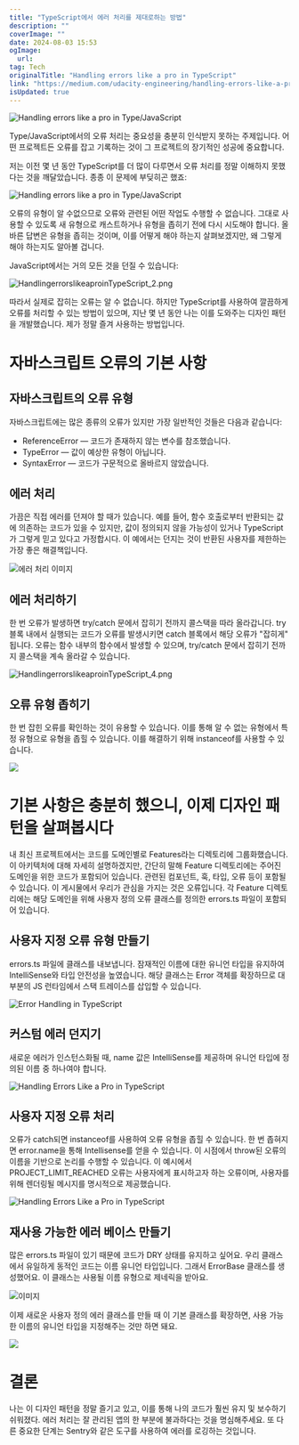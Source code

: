```yaml
---
title: "TypeScript에서 에러 처리를 제대로하는 방법"
description: ""
coverImage: ""
date: 2024-08-03 15:53
ogImage: 
  url: 
tag: Tech
originalTitle: "Handling errors like a pro in TypeScript"
link: "https://medium.com/udacity-engineering/handling-errors-like-a-pro-in-typescript-d7a314ad4991"
isUpdated: true
---
```






![Handling errors like a pro in Type/JavaScript](/assets/img/HandlingerrorslikeaproinTypeScript_0.png)

Type/JavaScript에서의 오류 처리는 중요성을 충분히 인식받지 못하는 주제입니다. 어떤 프로젝트든 오류를 잡고 기록하는 것이 그 프로젝트의 장기적인 성공에 중요합니다.

저는 이전 몇 년 동안 TypeScript를 더 많이 다루면서 오류 처리를 정말 이해하지 못했다는 것을 깨달았습니다. 종종 이 문제에 부딪히곤 했죠:

![Handling errors like a pro in Type/JavaScript](/assets/img/HandlingerrorslikeaproinTypeScript_1.png)

<div class="content-ad"></div>

오류의 유형이 알 수없으므로 오류와 관련된 어떤 작업도 수행할 수 없습니다. 그대로 사용할 수 있도록 새 유형으로 캐스트하거나 유형을 좁히기 전에 다시 시도해야 합니다. 올바른 답변은 유형을 좁히는 것이며, 이를 어떻게 해야 하는지 살펴보겠지만, 왜 그렇게 해야 하는지도 알아볼 겁니다.

JavaScript에서는 거의 모든 것을 던질 수 있습니다:

![HandlingerrorslikeaproinTypeScript_2.png](/assets/img/HandlingerrorslikeaproinTypeScript_2.png)

따라서 실제로 잡히는 오류는 알 수 없습니다. 하지만 TypeScript를 사용하여 깔끔하게 오류를 처리할 수 있는 방법이 있으며, 지난 몇 년 동안 나는 이를 도와주는 디자인 패턴을 개발했습니다. 제가 정말 즐겨 사용하는 방법입니다.

<div class="content-ad"></div>

# 자바스크립트 오류의 기본 사항

## 자바스크립트의 오류 유형

자바스크립트에는 많은 종류의 오류가 있지만 가장 일반적인 것들은 다음과 같습니다:

- ReferenceError — 코드가 존재하지 않는 변수를 참조했습니다.
- TypeError — 값이 예상한 유형이 아닙니다.
- SyntaxError — 코드가 구문적으로 올바르지 않았습니다.

<div class="content-ad"></div>

## 에러 처리

가끔은 직접 에러를 던져야 할 때가 있습니다. 예를 들어, 함수 호출로부터 반환되는 값에 의존하는 코드가 있을 수 있지만, 값이 정의되지 않을 가능성이 있거나 TypeScript가 그렇게 믿고 있다고 가정합시다. 이 예에서는 던지는 것이 반환된 사용자를 제한하는 가장 좋은 해결책입니다.

![에러 처리 이미지](/assets/img/HandlingerrorslikeaproinTypeScript_3.png)

## 에러 처리하기

<div class="content-ad"></div>

한 번 오류가 발생하면 try/catch 문에서 잡히기 전까지 콜스택을 따라 올라갑니다. try 블록 내에서 실행되는 코드가 오류를 발생시키면 catch 블록에서 해당 오류가 "잡히게" 됩니다. 오류는 함수 내부의 함수에서 발생할 수 있으며, try/catch 문에서 잡히기 전까지 콜스택을 계속 올라갈 수 있습니다.

![HandlingerrorslikeaproinTypeScript_4.png](/assets/img/HandlingerrorslikeaproinTypeScript_4.png)

## 오류 유형 좁히기

한 번 잡힌 오류를 확인하는 것이 유용할 수 있습니다. 이를 통해 알 수 없는 유형에서 특정 유형으로 유형을 좁힐 수 있습니다. 이를 해결하기 위해 instanceof를 사용할 수 있습니다.

<div class="content-ad"></div>

<img src="/assets/img/HandlingerrorslikeaproinTypeScript_5.png" />

# 기본 사항은 충분히 했으니, 이제 디자인 패턴을 살펴봅시다

내 최신 프로젝트에서는 코드를 도메인별로 Features라는 디렉토리에 그룹화했습니다. 이 아키텍처에 대해 자세히 설명하겠지만, 간단히 말해 Feature 디렉토리에는 주어진 도메인을 위한 코드가 포함되어 있습니다. 관련된 컴포넌트, 훅, 타입, 오류 등이 포함될 수 있습니다. 이 게시물에서 우리가 관심을 가지는 것은 오류입니다. 각 Feature 디렉토리에는 해당 도메인을 위해 사용자 정의 오류 클래스를 정의한 errors.ts 파일이 포함되어 있습니다.

## 사용자 지정 오류 유형 만들기

<div class="content-ad"></div>

errors.ts 파일에 클래스를 내보냅니다. 잠재적인 이름에 대한 유니언 타입을 유지하여 IntelliSense와 타입 안전성을 높였습니다. 해당 클래스는 Error 객체를 확장하므로 대부분의 JS 런타임에서 스택 트레이스를 삽입할 수 있습니다.

![Error Handling in TypeScript](/assets/img/HandlingerrorslikeaproinTypeScript_6.png)

## 커스텀 에러 던지기

새로운 에러가 인스턴스화될 때, name 값은 IntelliSense를 제공하며 유니언 타입에 정의된 이름 중 하나여야 합니다.

<div class="content-ad"></div>

![Handling Errors Like a Pro in TypeScript](/assets/img/HandlingerrorslikeaproinTypeScript_7.png)

## 사용자 지정 오류 처리

오류가 catch되면 instanceof를 사용하여 오류 유형을 좁힐 수 있습니다. 한 번 좁혀지면 error.name을 통해 Intellisense를 얻을 수 있습니다. 이 시점에서 throw된 오류의 이름을 기반으로 논리를 수행할 수 있습니다. 이 예시에서 PROJECT_LIMIT_REACHED 오류는 사용자에게 표시하고자 하는 오류이며, 사용자를 위해 렌더링될 메시지를 명시적으로 제공했습니다.

![Handling Errors Like a Pro in TypeScript](/assets/img/HandlingerrorslikeaproinTypeScript_8.png)

<div class="content-ad"></div>

## 재사용 가능한 에러 베이스 만들기

많은 errors.ts 파일이 있기 때문에 코드가 DRY 상태를 유지하고 싶어요. 우리 클래스에서 유일하게 동적인 코드는 이름 유니언 타입입니다. 그래서 ErrorBase 클래스를 생성했어요. 이 클래스는 사용될 이름 유형으로 제네릭을 받아요.

![이미지](/assets/img/HandlingerrorslikeaproinTypeScript_9.png)

이제 새로운 사용자 정의 에러 클래스를 만들 때 이 기본 클래스를 확장하면, 사용 가능한 이름의 유니언 타입을 지정해주는 것만 하면 돼요.

<div class="content-ad"></div>

<img src="/assets/img/HandlingerrorslikeaproinTypeScript_10.png" />

# 결론

나는 이 디자인 패턴을 정말 즐기고 있고, 이를 통해 나의 코드가 훨씬 유지 및 보수하기 쉬워졌다. 에러 처리는 잘 관리된 앱의 한 부분에 불과하다는 것을 명심해주세요. 또 다른 중요한 단계는 Sentry와 같은 도구를 사용하여 에러를 로깅하는 것입니다.
